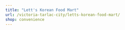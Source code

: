 ```yaml
---
title: "Lett's Korean Food Mart"
url: /victoria-tarlac-city/letts-korean-food-mart/
shop: convenience
---
```

